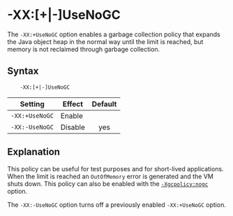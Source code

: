 <!--
* Copyright (c) 2017, 2018 IBM Corp. and others
*
* This program and the accompanying materials are made
* available under the terms of the Eclipse Public License 2.0
* which accompanies this distribution and is available at
* https://www.eclipse.org/legal/epl-2.0/ or the Apache
* License, Version 2.0 which accompanies this distribution and
* is available at https://www.apache.org/licenses/LICENSE-2.0.
*
* This Source Code may also be made available under the
* following Secondary Licenses when the conditions for such
* availability set forth in the Eclipse Public License, v. 2.0
* are satisfied: GNU General Public License, version 2 with
* the GNU Classpath Exception [1] and GNU General Public
* License, version 2 with the OpenJDK Assembly Exception [2].
*
* [1] https://www.gnu.org/software/classpath/license.html
* [2] http://openjdk.java.net/legal/assembly-exception.html
*
* SPDX-License-Identifier: EPL-2.0 OR Apache-2.0 OR GPL-2.0 WITH
* Classpath-exception-2.0 OR LicenseRef-GPL-2.0 WITH Assembly-exception
-->

# -XX:\[+|-\]UseNoGC  

The `-XX:+UseNoGC` option enables a garbage collection policy that expands the Java object heap in the normal way until the limit is reached, but memory is not
reclaimed through garbage collection.

## Syntax

        -XX:[+|-]UseNoGC

| Setting                 | Effect | Default                                                                            |
|-------------------------|--------|:----------------------------------------------------------------------------------:|
|`-XX:+UseNoGC`           | Enable |                                                                                    |
|`-XX:-UseNoGC`           | Disable| <i class="fa fa-check" aria-hidden="true"></i><span class="sr-only">yes</span> |

## Explanation

This policy can be useful for test purposes and for short-lived applications. When the limit is reached an `OutOfMemory` error is generated and the VM shuts down. This policy can also be enabled with the [`-Xgcpolicy:nogc`](xgcpolicy.md) option.

The `-XX:-UseNoGC` option turns off a previously enabled `-XX:+UseNoGC` option.



<!-- ==== END OF TOPIC ==== xxusenogc.md ==== -->
